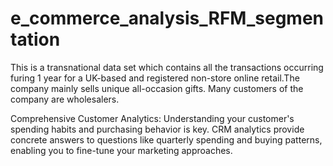# e_commerce_analysis_RFM_segmentation

This is a transnational data set which contains all the transactions occurring furing 1 year for a UK-based and registered non-store online retail.The company mainly sells unique all-occasion gifts. Many customers of the company are wholesalers.

Comprehensive Customer Analytics: Understanding your customer's spending habits and purchasing behavior is key. CRM analytics provide concrete answers to questions like quarterly spending and buying patterns, enabling you to fine-tune your marketing approaches.

